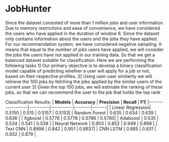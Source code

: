 # JobHunter
Since the dataset consisted of more than 1 million jobs and user information. Due to memory restrictions and ease of convenience, we have considered the users who have applied in the duration of window 6. Since the dataset only contains information about the users and the jobs they have applied. For our recommendation system, we have considered negative sampling. It means that equal to the number of jobs users have applied, we will consider the jobs the users have not applied in our training data. So that we get a balanced dataset suitable for classification.
Here we are performing the following tasks
1]  Our primary objective is to develop a binary classification model capable of predicting whether a user will apply for a job or not, based on their respective profiles.
2] Using user-user similarity we will retrieve the 100 jobs by fetching the jobs applied by the similar users of the current user 
3] Given the top 100 jobs, we will estimate the ranking of these jobs, so that we can recommend the user to the job that holds the top rank

Classification Results:
| **Models**           | **Accuracy** | **Precision** | **Recall** | **F1**|
|------------------|----------|-----------|--------|-------|
| Linear Regression| 0.5150   | 0.515     | 0.5157 | 0.5153|
| Random Forest    | 0.635    | 0.634     | 0.639  | 0.636 |
| Xgboost          | 0.5776   | 0.5778    | 0.5786 | 0.5780|
| Adaboost         | 0.535    | 0.534     | 0.541  | 0.538 |
| Neural Network   | 0.903    | 0.852     | 0.949  | 0.898 |
| Text CNN         | 0.8998   | 0.842     | 0.951  | 0.8937|
| CNN LSTM         | 0.885    | 0.831     | 0.932  | 0.879 |
